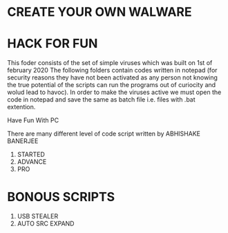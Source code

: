 # CREATE YOUR OWN WALWARE   
# HACK FOR FUN  

This foder consists of the set of simple viruses which was built on 1st of february 2020
The following folders contain codes written in notepad (for security reasons they 
have not been activated as any person not knowing the true potential of the scripts 
can run the programs out of curiocity and wolud lead to havoc).
In order to make the viruses active we must open the code in notepad and save the same 
as batch file i.e. files with .bat extention.  



Have Fun With PC


There are many different level of code script written by ABHISHAKE BANERJEE 
1) STARTED 
2) ADVANCE 
3) PRO 

# BONOUS SCRIPTS 

1) USB STEALER 
2) AUTO SRC EXPAND 

